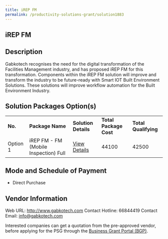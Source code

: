 ```yaml
---
title: iREP FM
permalink: /productivity-solutions-grant/solution1883
---
```


## iREP FM

## Description

Gabkotech recognises the need for the digital transformation of the Facilities Management industry, and has proposed iREP FM for this transformation.  Components within the iREP FM solution will improve and transform the industry to be future-ready with Smart IOT Built Environment Solutions.  These solutions will improve workflow automation for the Built Environment Industry.

## Solution Packages Option(s)

<table>
<tr>
<td><b>No.</b></td>
<td><b>Package Name</b></td>
<td><b>Solution Details</b></td>
<td><b>Total Package Cost</b></td>
<td><b>Total Qualifying</b></td>
</tr>
<tr>
<td>Option 1</td>
<td>iREP FM - FM (Mobile Inspection) Full</td>
<td><a href='https://www.gobusiness.gov.sg/images/psg/Gabkotech_Innovations_20200143_Desensitised_Annex_3_Part_3.pdf'>View Details</a></td>
<td>44100</td>
<td>42500</td>
</tr>
</table>

## Mode and Schedule of Payment

 - Direct Purchase

## Vendor Information

 Web URL: http://www.gabkotech.com 
Contact Hotline: 66844419 
Contact Email: info@gabkotech.com 


Interested companies can get a quotation from the pre-approved vendor, before applying for the PSG through the <a href='https://www.businessgrants.gov.sg/'>Business Grant Portal (BGP)</a>.
